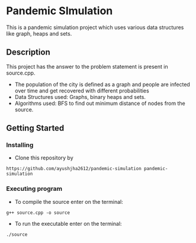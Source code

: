 
# Pandemic SImulation

This is a pandemic simulation project which uses various data structures like graph, heaps and sets.

## Description

This project has the answer to the problem statement is present in source.cpp.
* The population of the city is defined as a graph and people are infected over time and get recovered with different probabilities
* Data Structures used: Graphs, binary heaps and sets.
* Algorithms used: BFS to find out minimum distance of nodes from the source.

## Getting Started

### Installing

* Clone this repository by 
```
https://github.com/ayushjha2612/pandemic-simulation pandemic-simulation
```

### Executing program

* To compile the source enter on the terminal:
```
g++ source.cpp -o source
```
* To run the executable enter on the terminal:
```  
./source
```
